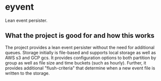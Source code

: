 # eyvent
Lean event persister.


## What the project is good for and how this works

The project provides a lean event persister without the need for additional queues.
Storage initially is file-based and supports local storage as well as AWS s3 and GCP gcs.
It provides configuration options to both partition by group as well as file size and time buckets (such as hourly).
Further, it provides additional "flush-criteria" that determine when a new event file is written to the storage.
